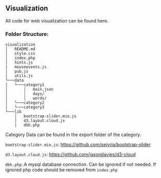 ## Visualization

All code for web visualization can be found here.

### Folder Structure:
```
visualization
│   README.md
│   style.css    
│   index.php
|   hints.js
|   mouseevents.js
|   pub.js
|   utils.js
└───data
│   └───category1
│       │   main.json
│       │   days/
│       │   words/
│   └───category2
|   └───category3
└───lib
    │   bootstrap-slider.min.js
    │   d3.layout.cloud.js
    |   dbh.php
```

Category Data can be found in the export folder of the category.

`bootstrap-slider.min.js`: https://github.com/seiyria/bootstrap-slider

`d3.layout.cloud.js`: https://github.com/jasondavies/d3-cloud

`dbh.php`: A mysql database connection. Can be ignored if not needed. If ignored php code should be removed from `index.php` 